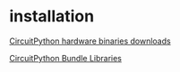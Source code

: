 # installation


[CircuitPython hardware binaries downloads](https://circuitpython.org/downloads)

[CircuitPython Bundle Libraries](https://circuitpython.org/libraries)
